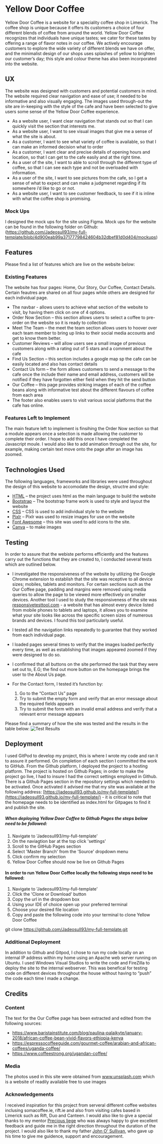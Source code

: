 # Yellow Door Coffee
Yellow Door Coffee is a website for a speciality coffee shop in Limerick. The coffee shop is unique because it offers its customers a choice of four different blends of coffee from around the world. Yellow Door Coffee recognizes that individuals have unique tastes; we cater for these tastes by offering a range of flavor notes in our coffee. We actively encourage customers to explore the wide variety of different blends we have on offer, and the minimalist design of our shops uses splashes of yellow to brighten our customer’s day; this style and colour theme has also been incorporated into the website. 
## UX
The website was designed with customers and potential customers in mind. The website required clear navigation and ease of use; it needed to be informative and also visually engaging. The images used through-out the site are in-keeping with the style of the cafe and have been selected to give users some sense of the Yellow Door Coffee experience.
-	As a website user, I want clear navigation that stands out so that I can quickly visit the section that interests me.
-	As a website user, I want to see visual images that give me a sense of what the site is about.
-	As a customer, I want to see what variety of coffee  is available, so that I can make an informed decision what to order
-	As a customer, I want clear and precise details  of opening hours and location, so that I can get to the cafe easily and at the right time.
-	As a user of the site, I want to able to scroll through the different type  of coffee, so that I can see each type and not be overloaded with information. 
-	As a user of the site, I want to see pictures from the cafe, so I get a sense of what to expect and can make a judgmenet regarding if its somewhere i’d like to go or not.
-	As a website user, I want to see customer feedback, to see if it is inline with what the coffee shop is promising.

### Mock Ups
I designed the mock ups for the site using Figma. Mock ups for the website can be found in the following folder on Github:(https://github.com/Jadeosull93/my-full-template/blob/4d900eab99a37177798424604b32dbef81d0d404/mockups)

## Features
Please find a list of features which are live on the website below: 
### Existing Features
The website has four pages: Home, Our Story, Our Coffee, Contact Details. Certain feautres are shared on all four pages while others are designed for each individual page. 
*	The navbar  - allows users to achieve what section of the website to visit, by having them click on one of 4 options. 
*	Order Now Section – this section allows users to select a coffee to pre-order on the website so it is ready to collection
*	Meet The Team – the meet the team section allows users to hoover over each team member to bring up links to their social media accounts and get to know them better.
*	Customer Reviews – will allow users see a small image of previous customers along with a rating out of 5 stars and a comment about the cafe
*	Find Us Section – this section includes a google map sp the cafe can be easily located and also has contact details
*	Contact Us form – the form allows customers to send a message to the cafe once the include their name and email address, customers will be notified if they have forgotten either field when they hit the send button
*	Our Coffee – this page provides striking images of each of the coffee beans along with informative test about the different flavours of coffee from each area
*	The footer also enables users to visit various social platforms that the cafe has online. 
### Features Left to Implement
The main feature left to implement is finsihing the Order Now section so that a module appears once a selection is made allowing the customer to complete their order. I hope to add this once I have completed the Javascript moule. I would also like to add animation through out the site, for example, making certain text move onto the page after an image has zoomed. 
## Technologies Used
The following languages, frameworks and libraries were used throughout the design of this website to accomodate the design, structre and style:
*	[HTML](https://html.com/) – the project uses html as the main language to build the website
*	[Bootstrap](https://getbootstrap.com/) – The bootstrap frame work is used to style and layout the website
*	[CSS](http://www.css3.info/) – CSS is used to add individual style to the website
*	[Pixlr](https://pixlr.com/) – Pixlr was used to resize images for use on the website
*	[Font Awesome](https://fontawesome.com/) – this site was used to add icons to the site.
*	[Canva](https://www.canva.com/) – to make images

## Testing
In order to assure that the webiste performs efficiently and the features carry out the functions that they are created to, I conducted several tests which are outlined below.
*	I investigated the responsiveness of the website by utilizing the Google Chrome extension to establish that the site was receptive to all device sizes; mobiles, tablets and monitors. For certain sections such as the Our Coffee page, padding and margins were removed using media queries to allow the page to be viewed more effectively on smaller devices. Another tool I used to study the responsiveness of the site was [responsivetesttool.com](http://responsivetesttool.com/) - a website that has almost every device listed from mobile phones to tablets and laptops, it allows you to examine what your site looks like across the specific screen sizes of numerous brands and devices. I found this tool particularly useful. 

*	I tested all the navigation links repeatedly to guarantee that they worked from each individual page.

*	I loaded pages several times to verify that the images loaded perfectly every time, as well as establishing that images appeared zoomed if they were designed to do so. 

*	I confirmed that all buttons on the site performed the task that they were set out to, E.G; the find out more button on the homepage brings the user to the About Us page. 

*	For the Contact form, I tested it’s function by: 
    1. Go to the “Contact Us” page
    2. Try to submit the empty form and verify that an error message about the required fields appears
    3. Try to submit the form with an invalid email address and verify that a relevant error message appears

Please find a summary of how the site was tested and the results in the table below: 
![Test Results](/TestTable/testtable.jpg)    
## Deployment
I used GitPod to develop my project, this is where I wrote my code and ran it to assure it performed. On completion of each section I committed the work to GitHub. From the Github platform, I deployed the project to a hosting platform.  The project is hosted on Github Pages; in order to make the project go live, I had to insure I had the correct settings employed in Github. There is a Github Pages section in the repository settings which needed to be activated. Once activated it advised me that my site was available at the following address: [https://jadeosull93.github.io/my-full-template/](https://jadeosull93.github.io/my-full-template/) - it is critical to note that the homepage needs to be identified as index.html for Gitpages to find it and publish the site. 
##### When deploying Yellow Door Coffee to Github Pages the steps below need to be followed: 
1. Navigate to 'Jadeosull93/my-full-template' 
2. On the naviagtion bar at the top click 'settings'
3. Scroll to the GitHub Pages section
4. Select 'Master Branch' from the 'Source' dropdown menu
5. Click confirm my selection
6. Yellow Door Coffee should now be live on Github Pages

#### In order to run Yellow Door Coffee locally the following steps need to be followed:
1. Navigate to 'Jadeosull93/my-full-template'
2. Click the 'Clone or Download' button
3. Copy the url in the dropdown box
4. Using your IDE of choice open up your preferred terminal
5. Choose your desired file location
6. Copy and paste the following code into your terminal to clone Yellow Door Coffee

git clone https://github.com/Jadeosull93/my-full-template.git

### Additional Deployment
In addition to Github and Gitpod, I chose to run my code locally on an internal IP address within my home using an Apache web server running on Ubuntu. I used Windows Visual Studios to write the code and FireZilla to deploy the site to the internal webserver. This was benefical for testing code on different devices throughout the house without having to “push” the code each time I made a change.

## Credits
### Content
The text for the Our Coffee page has been extracted and edited from the following sources:
*	https://www.baristainstitute.com/blog/paulina-palaikyte/january-2018/african-coffee-bean-vivid-flavors-ethiopia-kenya
*	https://espressocoffeeguide.com/gourmet-coffee/arabian-and-african-coffees/uganda-coffee/
*	https://www.coffeestrong.org/ugandan-coffee/
### Media
The photos used in this site were obtained from  www.unsplash.com which is a website of readily available free to use images 
### Acknowledgements
I received inspiration for this project from serveral different coffee websites inclusing somacoffee.ie, rift.ie and also from visiting cafes based in Limerick such as Rift, Duo and Canteen. I would also like to give a special thanks to my mentor [Precious Ijege](https://github.com/precious-ijege/) who was always happy to give excellent feedback and guide me in the right direction throughout the duration of the project. I would also like to thank my father [John O' Sullivan](https://www.linkedin.com/in/john-o-sullivan-15b17a34/), who gave up his time to give me guidence, support and encouragement. 

